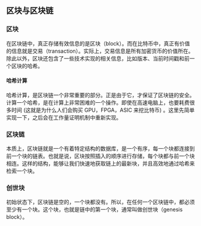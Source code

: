 区块与区块链
------
### 区块
在区块链中，真正存储有效信息的是区块（block）。而在比特币中，真正有价值的信息就是交易（transaction）。实际上，交易信息是所有加密货币的价值所在。除此以外，区块还包含了一些技术实现的相关信息，比如版本、当前时间戳和前一个区块的哈希。

#### 哈希计算
哈希计算，是区块链一个非常重要的部分。正是由于它，才保证了区块链的安全。计算一个哈希，是在计算上非常困难的一个操作。即使在高速电脑上，也要耗费很多时间 (这就是为什么人们会购买 GPU，FPGA，ASIC 来挖比特币) 。这里先简单实现一下，之后会在工作量证明机制中重新实现。


### 区块链
本质上，区块链就是一个有着特定结构的数据库，是一个有序，每一个块都连接到前一个块的链表。也就是说，区块按照插入的顺序进行存储，每个块都与前一个块相连。这样的结构，能够让我们快速地获取链上的最新块，并且高效地通过哈希来检索一个块。


### 创世块
初始状态下，区块链是空的，一个块都没有。所以，在任何一个区块链中，都必须至少有一个块。这个块，也就是链中的第一个块，通常叫做创世块（genesis block）。